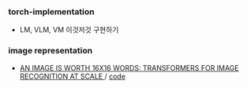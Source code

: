 ### torch-implementation
* LM, VLM, VM 이것저것 구현하기
### image representation
* [AN IMAGE IS WORTH 16X16 WORDS: TRANSFORMERS FOR IMAGE RECOGNITION AT SCALE ](https://arxiv.org/pdf/2010.11929.pdf) / [code](./vision/VIT/vit.ipynb)
